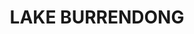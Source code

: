---
facts:
- Lake Burrendong is an artificial lake created by the Burrendong Dam.
- The dam is located on the Macquarie River, roughly 30km upstream from Wellington,
  NSW.
- Lake Burrendong is a popular destination for water sports such as fishing, boating,
  and water skiing.
- The lake has a surface area of approximately 2200 hectares when full.
- Burrendong Dam was built primarily for irrigation and flood control.
- The construction of the dam wall was completed in 1967.
- The area around Lake Burrendong is home to a variety of native Australian flora
  and fauna.
- Lake Burrendong State Park offers camping, picnic areas, and walking trails.
- The lake is a vital water storage facility for the surrounding agricultural region.
- The Burrendong Classic water ski race is held annually on the lake.
historical_events:
- date: '1967'
  name: Construction of Burrendong Dam
lastmod: '2025-04-16T06:23:04+00:00'
latitude: -32.553282
layout: suburb
longitude: 148.989227
notable_people: []
postcode: '2820'
state: NSW
title: LAKE BURRENDONG
tourist_locations:
- name: Burrendong Arboretum
- name: Wellington Caves
- name: Mumbil
- name: Stuart Town
url: /nsw/lake-burrendong/
---